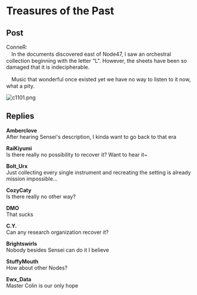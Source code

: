 # Treasures of the Past
## Post
ConneR:<br>
　In the documents discovered east of Node47, I saw an orchestral collection beginning with the letter "L". However, the sheets have been so damaged that it is indecipherable. 

　Music that wonderful once existed yet we have no way to listen to it now, what a pity.

![c1101.png](\attachments\c1101.png)
## Replies
**Amberclove**<br>
After hearing Sensei's description, I kinda want to go back to that era

**RaiKiyumi**<br>
Is there really no possibility to recover it? Want to hear it~

**Bolt_Urx**<br>
Just collecting every single instrument and recreating the setting is already mission impossible...

**CozyCaty**<br>
Is there really no other way?

**DMO**<br>
That sucks

**C.Y.**<br>
Can any research organization recover it?

**Brightswirls**<br>
Nobody besides Sensei can do it I believe

**StuffyMouth**<br>
How about other Nodes?

**Ewx_Data**<br>
Master Colin is our only hope

